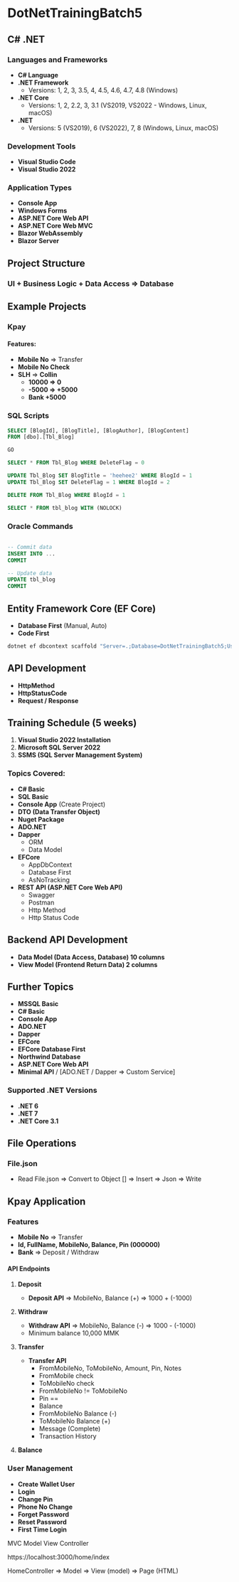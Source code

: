 # DotNetTrainingBatch5

## C# .NET

### Languages and Frameworks

- **C# Language**
- **.NET Framework** 
  - Versions: 1, 2, 3, 3.5, 4, 4.5, 4.6, 4.7, 4.8 (Windows)
- **.NET Core**
  - Versions: 1, 2, 2.2, 3, 3.1 (VS2019, VS2022 - Windows, Linux, macOS)
- **.NET**
  - Versions: 5 (VS2019), 6 (VS2022), 7, 8 (Windows, Linux, macOS)

### Development Tools

- **Visual Studio Code**
- **Visual Studio 2022**

### Application Types

- **Console App**
- **Windows Forms**
- **ASP.NET Core Web API**
- **ASP.NET Core Web MVC**
- **Blazor WebAssembly**
- **Blazor Server**

## Project Structure

### UI + Business Logic + Data Access => Database

## Example Projects

### Kpay

#### Features:

- **Mobile No** => Transfer
- **Mobile No Check**
- **SLH** => **Collin**
  - **10000 => 0**
  - **-5000 => +5000**
  - **Bank +5000**

### SQL Scripts

```sql
SELECT [BlogId], [BlogTitle], [BlogAuthor], [BlogContent]
FROM [dbo].[Tbl_Blog]

GO

SELECT * FROM Tbl_Blog WHERE DeleteFlag = 0

UPDATE Tbl_Blog SET BlogTitle = 'heehee2' WHERE BlogId = 1
UPDATE Tbl_Blog SET DeleteFlag = 1 WHERE BlogId = 2

DELETE FROM Tbl_Blog WHERE BlogId = 1

SELECT * FROM tbl_blog WITH (NOLOCK)
```

### Oracle Commands

```sql

-- Commit data
INSERT INTO ...
COMMIT

-- Update data
UPDATE tbl_blog
COMMIT
```

## Entity Framework Core (EF Core)

- **Database First** (Manual, Auto)
- **Code First**

```sh
dotnet ef dbcontext scaffold "Server=.;Database=DotNetTrainingBatch5;User Id=sa;Password=sasa@123;TrustServerCertificate=True;" Microsoft.EntityFrameworkCore.SqlServer -o Models -c AppDbContext -f
```

## API Development

- **HttpMethod**
- **HttpStatusCode**
- **Request / Response**

## Training Schedule (5 weeks)

1. **Visual Studio 2022 Installation**
2. **Microsoft SQL Server 2022**
3. **SSMS (SQL Server Management System)**

### Topics Covered:

- **C# Basic**
- **SQL Basic**
- **Console App** (Create Project)
- **DTO (Data Transfer Object)**
- **Nuget Package**
- **ADO.NET**
- **Dapper**
  - ORM
  - Data Model
- **EFCore**
  - AppDbContext
  - Database First
  - AsNoTracking
- **REST API (ASP.NET Core Web API)**
  - Swagger
  - Postman
  - Http Method
  - Http Status Code

## Backend API Development

- **Data Model (Data Access, Database) 10 columns**
- **View Model (Frontend Return Data) 2 columns**

## Further Topics

- **MSSQL Basic**
- **C# Basic**
- **Console App**
- **ADO.NET**
- **Dapper**
- **EFCore**
- **EFCore Database First**
- **Northwind Database**
- **ASP.NET Core Web API**
- **Minimal API** / [ADO.NET / Dapper => Custom Service]

### Supported .NET Versions

- **.NET 6**
- **.NET 7**
- **.NET Core 3.1**

## File Operations

### File.json

- Read File.json => Convert to Object [] => Insert => Json => Write

## Kpay Application

### Features

- **Mobile No** => Transfer
- **Id, FullName, MobileNo, Balance, Pin (000000)**
- **Bank** => Deposit / Withdraw

#### API Endpoints

1. **Deposit**
   - **Deposit API** => MobileNo, Balance (+) => 1000 + (-1000)

2. **Withdraw**
   - **Withdraw API** => MobileNo, Balance (-) => 1000 - (-1000)
   - Minimum balance 10,000 MMK

3. **Transfer**
   - **Transfer API**
     - FromMobileNo, ToMobileNo, Amount, Pin, Notes
     - FromMobile check
     - ToMobileNo check
     - FromMobileNo != ToMobileNo
     - Pin == 
     - Balance
     - FromMobileNo Balance (-)
     - ToMobileNo Balance (+)
     - Message (Complete)
     - Transaction History

4. **Balance**

### User Management

- **Create Wallet User**
- **Login**
- **Change Pin**
- **Phone No Change**
- **Forget Password**
- **Reset Password**
- **First Time Login**


MVC
Model View Controller

https://localhost:3000/home/index

HomeController => Model => View (model) => Page (HTML)